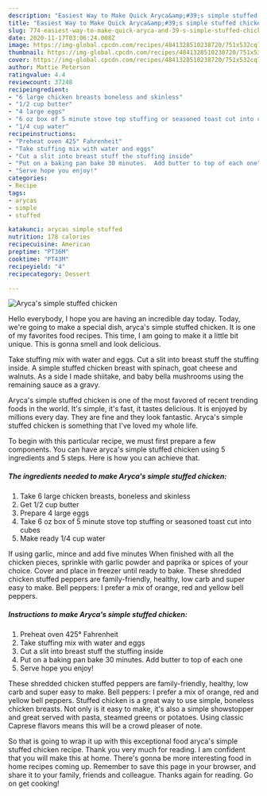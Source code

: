 ```yaml
---
description: "Easiest Way to Make Quick Aryca&amp;#39;s simple stuffed chicken"
title: "Easiest Way to Make Quick Aryca&amp;#39;s simple stuffed chicken"
slug: 774-easiest-way-to-make-quick-aryca-and-39-s-simple-stuffed-chicken
date: 2020-11-17T03:06:24.008Z
image: https://img-global.cpcdn.com/recipes/4841328510238720/751x532cq70/arycas-simple-stuffed-chicken-recipe-main-photo.jpg
thumbnail: https://img-global.cpcdn.com/recipes/4841328510238720/751x532cq70/arycas-simple-stuffed-chicken-recipe-main-photo.jpg
cover: https://img-global.cpcdn.com/recipes/4841328510238720/751x532cq70/arycas-simple-stuffed-chicken-recipe-main-photo.jpg
author: Mattie Peterson
ratingvalue: 4.4
reviewcount: 37248
recipeingredient:
- "6 large chicken breasts boneless and skinless"
- "1/2 cup butter"
- "4 large eggs"
- "6 oz box of 5 minute stove top stuffing or seasoned toast cut into cubes"
- "1/4 cup water"
recipeinstructions:
- "Preheat oven 425° Fahrenheit"
- "Take stuffing mix with water and eggs"
- "Cut a slit into breast stuff the stuffing inside"
- "Put on a baking pan bake 30 minutes.  Add butter to top of each one"
- "Serve hope you enjoy!"
categories:
- Recipe
tags:
- arycas
- simple
- stuffed

katakunci: arycas simple stuffed 
nutrition: 178 calories
recipecuisine: American
preptime: "PT36M"
cooktime: "PT43M"
recipeyield: "4"
recipecategory: Dessert

---
```



![Aryca&#39;s simple stuffed chicken](https://img-global.cpcdn.com/recipes/4841328510238720/751x532cq70/arycas-simple-stuffed-chicken-recipe-main-photo.jpg)

Hello everybody, I hope you are having an incredible day today. Today, we're going to make a special dish, aryca&#39;s simple stuffed chicken. It is one of my favorites food recipes. This time, I am going to make it a little bit unique. This is gonna smell and look delicious.

Take stuffing mix with water and eggs. Cut a slit into breast stuff the stuffing inside. A simple stuffed chicken breast with spinach, goat cheese and walnuts. As a side I made shiitake, and baby bella mushrooms using the remaining sauce as a gravy.

Aryca&#39;s simple stuffed chicken is one of the most favored of recent trending foods in the world. It's simple, it's fast, it tastes delicious. It is enjoyed by millions every day. They are fine and they look fantastic. Aryca&#39;s simple stuffed chicken is something that I've loved my whole life.


To begin with this particular recipe, we must first prepare a few components. You can have aryca&#39;s simple stuffed chicken using 5 ingredients and 5 steps. Here is how you can achieve that.

<!--inarticleads1-->

##### The ingredients needed to make Aryca&#39;s simple stuffed chicken:

1. Take 6 large chicken breasts, boneless and skinless
1. Get 1/2 cup butter
1. Prepare 4 large eggs
1. Take 6 oz box of 5 minute stove top stuffing or seasoned toast cut into cubes
1. Make ready 1/4 cup water


If using garlic, mince and add five minutes When finished with all the chicken pieces, sprinkle with garlic powder and paprika or spices of your choice. Cover and place in freezer until ready to bake. These shredded chicken stuffed peppers are family-friendly, healthy, low carb and super easy to make. Bell peppers: I prefer a mix of orange, red and yellow bell peppers. 

<!--inarticleads2-->

##### Instructions to make Aryca&#39;s simple stuffed chicken:

1. Preheat oven 425° Fahrenheit
1. Take stuffing mix with water and eggs
1. Cut a slit into breast stuff the stuffing inside
1. Put on a baking pan bake 30 minutes.  Add butter to top of each one
1. Serve hope you enjoy!


These shredded chicken stuffed peppers are family-friendly, healthy, low carb and super easy to make. Bell peppers: I prefer a mix of orange, red and yellow bell peppers. Stuffed chicken is a great way to use simple, boneless chicken breasts. Not only is it easy to make, it&#39;s also a simple showstopper and great served with pasta, steamed greens or potatoes. Using classic Caprese flavors means this will be a crowd pleaser of note. 

So that is going to wrap it up with this exceptional food aryca&#39;s simple stuffed chicken recipe. Thank you very much for reading. I am confident that you will make this at home. There's gonna be more interesting food in home recipes coming up. Remember to save this page in your browser, and share it to your family, friends and colleague. Thanks again for reading. Go on get cooking!
